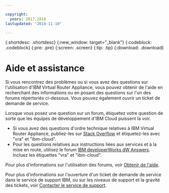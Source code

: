 ```yaml
---

copyright:
  years: 2017,2018
lastupdated: "2018-11-10"

---
```


{:shortdesc: .shortdesc}
{:new_window: target="_blank"}
{:codeblock: .codeblock}
{:pre: .pre}
{:screen: .screen}
{:tip: .tip}
{:download: .download}

# Aide et assistance

Si vous rencontrez des problèmes ou si vous avez des questions sur l'utilisation d'IBM Virtual Router Appliance, vous pouvez obtenir de l'aide en recherchant des informations ou en posant des questions sur l'un des forums répertoriés ci-dessous. Vous pouvez également ouvrir un ticket de demande de service.

Lorsque vous posez une question sur un forum, étiquetez votre question de sorte que les équipes de développement d'IBM Cloud puissent la voir.

* Si vous avez des questions d'ordre technique relatives à IBM Virtual Router Appliance, publiez-les sur [Stack Overflow](https://stackoverflow.com/search?q=vra+ibm-cloud) et étiquetez-les avec "vra" et "ibm-cloud".
* Pour les questions relatives aux instructions liées aux services et à la mise en route, utilisez le forum [IBM developerWorks dW Answers](https://developer.ibm.com/answers/topics/vra.html?smartspace=ibm-cloud). Incluez les étiquettes "vra" et "ibm-cloud".

Pour plus d'informations sur l'utilisation des forums, voir [Obtenir de l'aide](/docs/support/index.html#getting-help).

Pour plus d'informations sur l'ouverture d'un ticket de demande de service dans le service de support IBM, ou sur les niveaux de support et la gravité des tickets, voir [Contacter le service de support](/docs/support/index.html#contacting-support).
